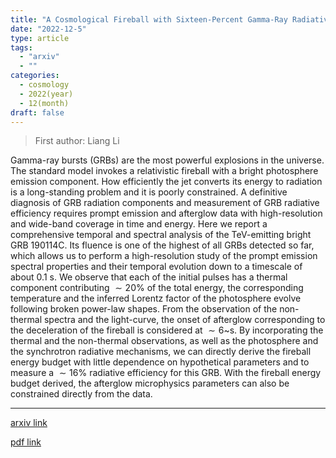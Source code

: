 ```yaml
---
title: "A Cosmological Fireball with Sixteen-Percent Gamma-Ray Radiative Efficiency"
date: "2022-12-5"
type: article
tags:
  - "arxiv"
  - ""
categories:
  - cosmology
  - 2022(year)
  - 12(month)
draft: false
---
```


> First author: Liang Li

 Gamma-ray bursts (GRBs) are the most powerful explosions in the universe. The
standard model invokes a relativistic fireball with a bright photosphere
emission component. How efficiently the jet converts its energy to radiation is
a long-standing problem and it is poorly constrained. A definitive diagnosis of
GRB radiation components and measurement of GRB radiative efficiency requires
prompt emission and afterglow data with high-resolution and wide-band coverage
in time and energy. Here we report a comprehensive temporal and spectral
analysis of the TeV-emitting bright GRB 190114C. Its fluence is one of the
highest of all GRBs detected so far, which allows us to perform a
high-resolution study of the prompt emission spectral properties and their
temporal evolution down to a timescale of about 0.1 s. We observe that each of
the initial pulses has a thermal component contributing $\sim20\%$ of the total
energy, the corresponding temperature and the inferred Lorentz factor of the
photosphere evolve following broken power-law shapes. From the observation of
the non-thermal spectra and the light-curve, the onset of afterglow
corresponding to the deceleration of the fireball is considered at $\sim 6$~s.
By incorporating the thermal and the non-thermal observations, as well as the
photosphere and the synchrotron radiative mechanisms, we can directly derive
the fireball energy budget with little dependence on hypothetical parameters
and to measure a $\sim 16\%$ radiative efficiency for this GRB. With the
fireball energy budget derived, the afterglow microphysics parameters can also
be constrained directly from the data.

---
[arxiv link](http://arxiv.org/abs/2212.02141v1)

[pdf link](http://arxiv.org/pdf/2212.02141v1)